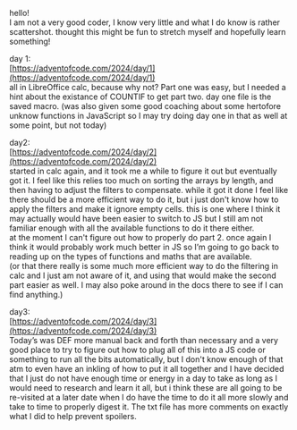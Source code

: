 hello!<br>
I am not a very good coder, I know very little and what I do know is rather scattershot.
thought this might be fun to stretch myself and hopefully learn something!


day 1:<br>
[https://adventofcode.com/2024/day/1](https://adventofcode.com/2024/day/1)<br>
all in LibreOffice calc, because why not? Part one was easy, but I needed a hint about the existance of COUNTIF to get part two. day one file is the saved macro.
(was also given some good coaching about some hertofore unknow functions in JavaScript so I may try doing day one in that as well at some point, but not today)


day2:<br>
[https://adventofcode.com/2024/day/2](https://adventofcode.com/2024/day/2)<br>
started in calc again, and it took me a while to figure it out but eventually got it.
I feel like this relies too much on sorting the arrays by length, and then having to adjust the filters to compensate.
while it got it done I feel like there should be a more efficient way to do it, but i just don't know how to apply the filters and make it ignore empty cells. this is one where I think it may actually would have been easier to switch to JS but I still am not familiar enough with all the available functions to do it there either.<br>
at the moment I can't figure out how to properly do part 2. once again I think it would probably work much better in JS so I’m going to go back to reading up on the types of functions and maths that are available.<br>
(or that there really is some much more efficient way to do the filtering in calc and I just am not aware of it, and using that would make the second part easier as well. I may also poke around in the docs there to see if I can find anything.)


day3:<br>
[https://adventofcode.com/2024/day/3](https://adventofcode.com/2024/day/3)<br>
Today’s was DEF more manual back and forth than necessary and a very good place to try to figure out how to plug all of this into a JS code or something to run all the bits automatically, but I don't know enough of that atm to even have an inkling of how to put it all together and I have decided that I just do not have enough time or energy in a day to take as long as I would need to research and learn it all, but i think these are all going to be re-visited at a later date when I do have the time to do it all more slowly and take to time to properly digest it. The txt file has more comments on exactly what I did to help prevent spoilers.
